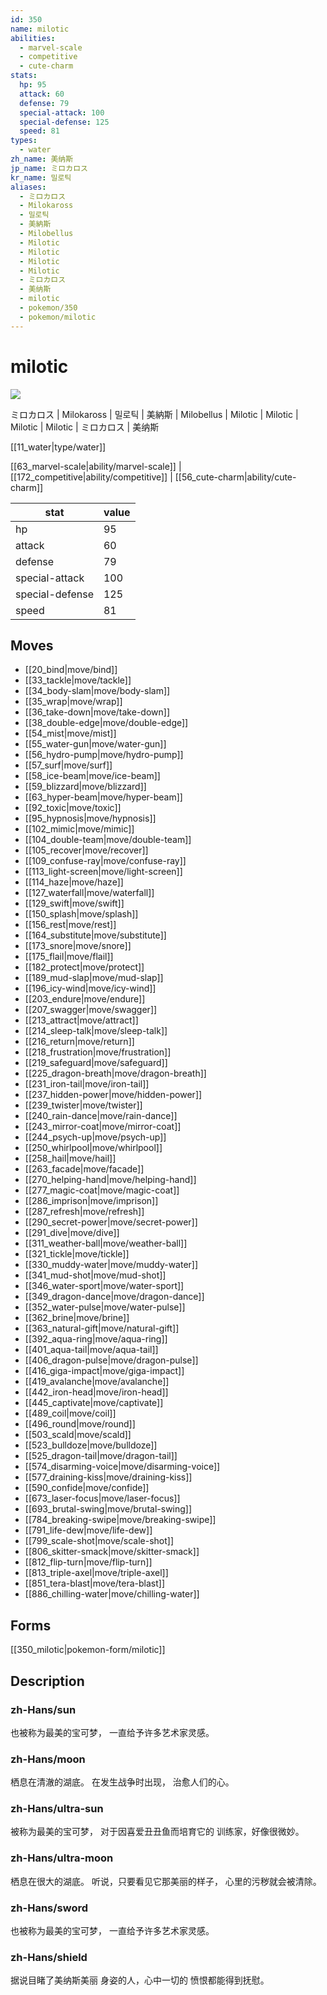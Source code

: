 ```yaml
---
id: 350
name: milotic
abilities:
  - marvel-scale
  - competitive
  - cute-charm
stats:
  hp: 95
  attack: 60
  defense: 79
  special-attack: 100
  special-defense: 125
  speed: 81
types:
  - water
zh_name: 美纳斯
jp_name: ミロカロス
kr_name: 밀로틱
aliases:
  - ミロカロス
  - Milokaross
  - 밀로틱
  - 美納斯
  - Milobellus
  - Milotic
  - Milotic
  - Milotic
  - Milotic
  - ミロカロス
  - 美纳斯
  - milotic
  - pokemon/350
  - pokemon/milotic
---
```

# milotic

![](https://raw.githubusercontent.com/PokeAPI/sprites/master/sprites/pokemon/350.png)

ミロカロス | Milokaross | 밀로틱 | 美納斯 | Milobellus | Milotic | Milotic | Milotic | Milotic | ミロカロス | 美纳斯

[[11_water|type/water]]

[[63_marvel-scale|ability/marvel-scale]] | [[172_competitive|ability/competitive]] | [[56_cute-charm|ability/cute-charm]]

|stat|value|
|---|---|
|hp|95|
|attack|60|
|defense|79|
|special-attack|100|
|special-defense|125|
|speed|81|


## Moves

- [[20_bind|move/bind]]
- [[33_tackle|move/tackle]]
- [[34_body-slam|move/body-slam]]
- [[35_wrap|move/wrap]]
- [[36_take-down|move/take-down]]
- [[38_double-edge|move/double-edge]]
- [[54_mist|move/mist]]
- [[55_water-gun|move/water-gun]]
- [[56_hydro-pump|move/hydro-pump]]
- [[57_surf|move/surf]]
- [[58_ice-beam|move/ice-beam]]
- [[59_blizzard|move/blizzard]]
- [[63_hyper-beam|move/hyper-beam]]
- [[92_toxic|move/toxic]]
- [[95_hypnosis|move/hypnosis]]
- [[102_mimic|move/mimic]]
- [[104_double-team|move/double-team]]
- [[105_recover|move/recover]]
- [[109_confuse-ray|move/confuse-ray]]
- [[113_light-screen|move/light-screen]]
- [[114_haze|move/haze]]
- [[127_waterfall|move/waterfall]]
- [[129_swift|move/swift]]
- [[150_splash|move/splash]]
- [[156_rest|move/rest]]
- [[164_substitute|move/substitute]]
- [[173_snore|move/snore]]
- [[175_flail|move/flail]]
- [[182_protect|move/protect]]
- [[189_mud-slap|move/mud-slap]]
- [[196_icy-wind|move/icy-wind]]
- [[203_endure|move/endure]]
- [[207_swagger|move/swagger]]
- [[213_attract|move/attract]]
- [[214_sleep-talk|move/sleep-talk]]
- [[216_return|move/return]]
- [[218_frustration|move/frustration]]
- [[219_safeguard|move/safeguard]]
- [[225_dragon-breath|move/dragon-breath]]
- [[231_iron-tail|move/iron-tail]]
- [[237_hidden-power|move/hidden-power]]
- [[239_twister|move/twister]]
- [[240_rain-dance|move/rain-dance]]
- [[243_mirror-coat|move/mirror-coat]]
- [[244_psych-up|move/psych-up]]
- [[250_whirlpool|move/whirlpool]]
- [[258_hail|move/hail]]
- [[263_facade|move/facade]]
- [[270_helping-hand|move/helping-hand]]
- [[277_magic-coat|move/magic-coat]]
- [[286_imprison|move/imprison]]
- [[287_refresh|move/refresh]]
- [[290_secret-power|move/secret-power]]
- [[291_dive|move/dive]]
- [[311_weather-ball|move/weather-ball]]
- [[321_tickle|move/tickle]]
- [[330_muddy-water|move/muddy-water]]
- [[341_mud-shot|move/mud-shot]]
- [[346_water-sport|move/water-sport]]
- [[349_dragon-dance|move/dragon-dance]]
- [[352_water-pulse|move/water-pulse]]
- [[362_brine|move/brine]]
- [[363_natural-gift|move/natural-gift]]
- [[392_aqua-ring|move/aqua-ring]]
- [[401_aqua-tail|move/aqua-tail]]
- [[406_dragon-pulse|move/dragon-pulse]]
- [[416_giga-impact|move/giga-impact]]
- [[419_avalanche|move/avalanche]]
- [[442_iron-head|move/iron-head]]
- [[445_captivate|move/captivate]]
- [[489_coil|move/coil]]
- [[496_round|move/round]]
- [[503_scald|move/scald]]
- [[523_bulldoze|move/bulldoze]]
- [[525_dragon-tail|move/dragon-tail]]
- [[574_disarming-voice|move/disarming-voice]]
- [[577_draining-kiss|move/draining-kiss]]
- [[590_confide|move/confide]]
- [[673_laser-focus|move/laser-focus]]
- [[693_brutal-swing|move/brutal-swing]]
- [[784_breaking-swipe|move/breaking-swipe]]
- [[791_life-dew|move/life-dew]]
- [[799_scale-shot|move/scale-shot]]
- [[806_skitter-smack|move/skitter-smack]]
- [[812_flip-turn|move/flip-turn]]
- [[813_triple-axel|move/triple-axel]]
- [[851_tera-blast|move/tera-blast]]
- [[886_chilling-water|move/chilling-water]]

## Forms



[[350_milotic|pokemon-form/milotic]]

## Description

### zh-Hans/sun

也被称为最美的宝可梦，
一直给予许多艺术家灵感。

### zh-Hans/moon

栖息在清澈的湖底。
在发生战争时出现，
治愈人们的心。

### zh-Hans/ultra-sun

被称为最美的宝可梦，
对于因喜爱丑丑鱼而培育它的
训练家，好像很微妙。

### zh-Hans/ultra-moon

栖息在很大的湖底。
听说，只要看见它那美丽的样子，
心里的污秽就会被清除。

### zh-Hans/sword

也被称为最美的宝可梦，
一直给予许多艺术家灵感。

### zh-Hans/shield

据说目睹了美纳斯美丽
身姿的人，心中一切的
愤恨都能得到抚慰。

